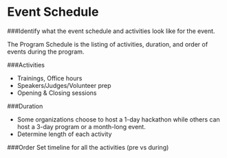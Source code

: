 # Event Schedule
###Identify what the event schedule and activities look like for the event.

The Program Schedule is the listing of activities, duration, and order of events during the program.


###Activities
- Trainings, Office hours
- Speakers/Judges/Volunteer prep
- Opening & Closing sessions

###Duration 
- Some organizations choose to host a 1-day hackathon while others can host a 3-day program or a month-long event.
- Determine length of each activity

###Order
Set timeline for all the activities (pre vs during)
